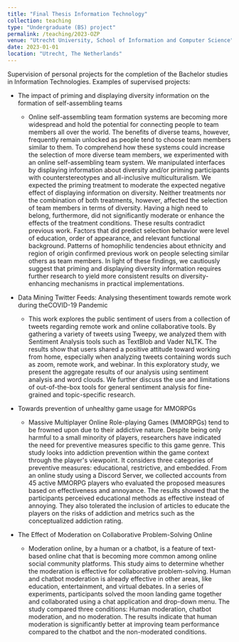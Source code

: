 ```yaml
---
title: "Final Thesis Information Technology"
collection: teaching
type: "Undergraduate (BS) project"
permalink: /teaching/2023-OZP
venue: "Utrecht University, School of Information and Computer Science"
date: 2023-01-01
location: "Utrecht, The Netherlands"
---
```


Supervision of personal projects for the completion of the Bachelor studies in Information Technologies. Examples of supervised projects:

* The impact of priming and displaying diversity information on the formation of self-assembling teams
    * Online self-assembling team formation systems are becoming more widespread and hold the potential for connecting people to team members all over the world. The benefits of diverse teams, however, frequently remain unlocked as people tend to choose team members similar to them. To comprehend how these systems could increase the selection of more diverse team members, we experimented with an online self-assembling team system. We manipulated interfaces by displaying information about diversity and/or priming participants with counterstereotypes and all-inclusive multiculturalism. We expected the priming treatment to moderate the expected negative effect of displaying information on diversity. Neither treatments nor the combination of both treatments, however, affected the selection of team members in terms of diversity. Having a high need to belong, furthermore, did not significantly moderate or enhance the effects of the treatment conditions. These results contradict previous work. Factors that did predict selection behavior were level of education, order of appearance, and relevant functional background. Patterns of homophilic tendencies about ethnicity and region of origin confirmed previous work on people selecting similar others as team members. In light of these findings, we cautiously suggest that priming and displaying diversity information requires further research to yield more consistent results on diversity-enhancing mechanisms in practical implementations.

* Data Mining Twitter Feeds: Analysing thesentiment towards remote work during theCOVID-19 Pandemic
    * This work explores the public sentiment of users from a collection of tweets regarding remote work and online collaborative tools. By gathering a variety of tweets using Tweepy,  we analyzed them with Sentiment Analysis tools such as TextBlob and Vader NLTK. The results show that users shared a positive attitude toward working from home, especially when analyzing tweets containing words such as zoom, remote work, and webinar. In this exploratory study, we present the aggregate results of our analysis using sentiment analysis and word clouds. We further discuss the use and limitations of out-of-the-box tools for general sentiment analysis for fine-grained and topic-specific research.

* Towards prevention of unhealthy game usage for MMORPGs
    * Massive  Multiplayer  Online  Role-playing  Games  (MMORPGs) tend to be frowned upon due to their addictive nature.  Despite being only harmful to a small minority of players, researchers have indicated the need for preventive measures specific to this game genre.  This study looks into addiction prevention within the game context through the player's viewpoint.  It considers three categories of preventive measures: educational,  restrictive,  and embedded.  From an online study using a Discord Server, we collected accounts from 45 active MMORPG players who evaluated the proposed measures based on effectiveness and annoyance.  The results showed that the participants perceived educational methods as effective instead of annoying.  They also tolerated the inclusion of articles to educate the players on the risks of addiction and metrics such as the conceptualized addiction rating. 

* The Effect of Moderation on Collaborative Problem-Solving Online
    * Moderation online, by a human or a chatbot, is a feature of text-based online chat that is becoming more common among online social community platforms.  This study aims to determine whether the moderation is effective for collaborative problem-solving.  Human and chatbot moderation is already effective in other areas, like education, entertainment, and virtual debates.  In a series of experiments,  participants solved the moon landing game together and collaborated using a chat application and drop-down menu.  The study compared three conditions:  Human moderation, chatbot moderation, and no moderation.  The results indicate that human moderation is significantly better at improving team performance compared to the chatbot and the non-moderated conditions.



